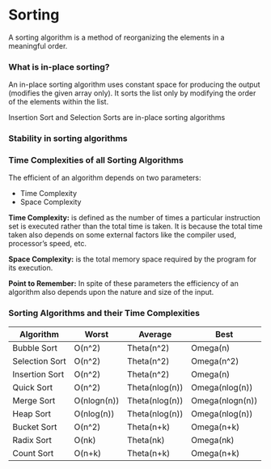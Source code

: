 # Sorting
A sorting algorithm is a method of reorganizing the elements in a meaningful order.

### What is in-place sorting?
An in-place sorting algorithm uses constant space for producing the output (modifies the given array only). It sorts the list only by modifying the order of the elements within the list.

Insertion Sort and Selection Sorts are in-place sorting algorithms

### Stability in sorting algorithms

### Time Complexities of all Sorting Algorithms
The efficient of an algorithm depends on two parameters:
- Time Complexity
- Space Complexity

**Time Complexity:** is defined as the number of times a particular instruction set is executed rather than the total time is taken. It is because the total time taken also depends on some external factors like the compiler used, processor’s speed, etc.

**Space Complexity:** is the total memory space required by the program for its execution.

**Point to Remember:** In spite of these parameters the efficiency of an algorithm also depends upon the nature and size of the input.

### Sorting Algorithms and their Time Complexities

| Algorithm | Worst | Average | Best |
| --------- | ---- | ------- | ----- |
| Bubble Sort | O(n^2) | Theta(n^2) | Omega(n) |
| Selection Sort | O(n^2) | Theta(n^2) | Omega(n^2) |
| Insertion Sort | O(n^2) | Theta(n^2) | Omega(n) |
| Quick Sort | O(n^2) | Theta(nlog(n)) | Omega(nlog(n)) |
| Merge Sort | O(nlogn(n)) | Theta(nlog(n)) | Omega(nlogn(n)) |
| Heap Sort | O(nlog(n)) | Theta(nlog(n)) | Omega(nlog(n)) | 
| Bucket Sort | O(n^2) | Theta(n+k) | Omega(n+k) |
| Radix Sort | O(nk) | Theta(nk) | Omega(nk) |
| Count Sort | O(n+k) | Theta(n+k) | Omega(n+k) |


